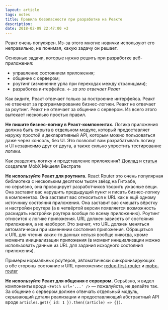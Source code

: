 ```yaml
---
layout: article
tags: notes
title: Правила безопасности при разработке на Реакте
description:
date: 2018-02-09 22:47:00 +3
---
```

Реакт очень популярен. Из-за этого многие новички используют его неправильно, не понимая, какую задачу он решает.

Основные задачи, которые нужно решить при разработке веб-приложения:

- управление состоянием приложения;
- общение с сервером;
- роутинг (изменение урла при переходах между страницами);
- разработка интерфейса. _← за это отвечает Реакт_

Как видите, Реакт отвечает только за построение интерфейса. Реакт не отвечает за программирование бизнес-логики. Реакт не отвечает за роутинг. Реакт не отвечает за общение с сервером. Из всего этого вытекает несколько простых правил.

<div class="sidenote">
  <p class="sidenote__paragraph"><b>Не пишите бизнес-логику в Реакт-компонентах.</b> Логика приложения должна быть скрыта в отдельном модуле, который предоставляет наружу простой и декларативный API, которым можно пользоваться даже через консоль, без UI. Это позволит вам разрабатывать логику и UI независимо друг от друга, а также сильно упростить тестирование логики.</p>

  <aside class="sidenote__note">
    Как разделять логику и представление приложения? <a href="https://youtu.be/3J9EJrvqOiM">Доклад</a> и <a href="https://hackernoon.com/cc90b787aa37">статья</a> создателя MobX Мишеля Вестрате
  </aside>
</div>

<div class="sidenote">
  <p class="sidenote__paragraph"><b>Не используйте Реакт для роутинга.</b> React Router это очень популярная библиотека с нескольким десятком тысяч звёзд на Гитхабе, но серьёзно, она провоцирует разработчиков творить ужасные вещи. Она заставит вас нарушить предыдущий пункт и писать бизнес-логику в компонентах. Она заставит вас относиться к URL как к ещё одному источнику состояния приложения. Она заставит вас смешать вёрстку и настройки роутера (а в четвёртой версии появляется возможность раскидать настройки роутера вообще по всему приложению). Роутинг относится к логике приложения. URL должен зависеть от состояния приложения, а не наоборот. Это значит, что URL должен меняться автоматически при изменении состояния приложения. Обращаться к URL для чтения каких-то данных нельзя вообще никогда, кроме момента инициализации приложения (в момент инициализации можно использовать данные из URL для задания исходного состояния приложения).</p>

  <aside class="sidenote__note">
    Примеры нормальных роутеров, автоматически синхронизирующих в обе стороны состояние и URL приложения: <a href="https://github.com/faceyspacey/redux-first-router">redux-first-router</a> и <a href="https://github.com/kitze/mobx-router">mobx-router</a>
  </aside>
</div>

**Не используйте Реакт для общения с сервером.** Серьёзно, я видел компоненты вроде `<Fetch url='...' />` &mdash; пожалуйста, не делайте так. За общение с сервером должен отвечать отдельный модуль, скрывающий детали реализации и предоставляющий абстрактный API вроде `articles.get({ id: 1 }).then((article) => {})`.
